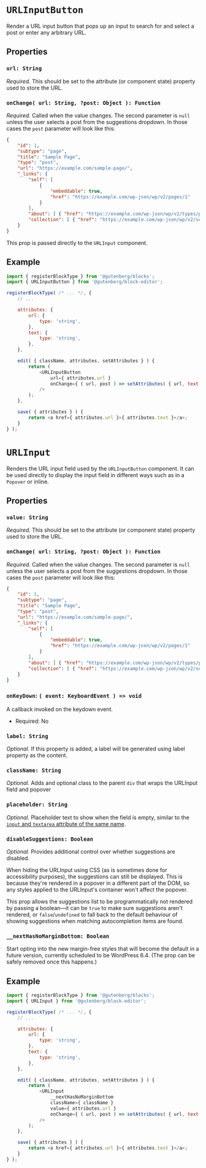 # `URLInputButton`

Render a URL input button that pops up an input to search for and select a post or enter any arbitrary URL.

## Properties

### `url: String`

_Required._ This should be set to the attribute (or component state) property used to store the URL.

### `onChange( url: String, ?post: Object ): Function`

_Required._ Called when the value changes. The second parameter is `null` unless the user selects a post from the suggestions dropdown. In those cases the `post` parameter will look like this:

```json
{
	"id": 1,
	"subtype": "page",
	"title": "Sample Page",
	"type": "post",
	"url": "https://example.com/sample-page/",
	"_links": {
		"self": [
			{
				"embeddable": true,
				"href": "https://example.com/wp-json/wp/v2/pages/1"
			}
		],
		"about": [ { "href": "https://example.com/wp-json/wp/v2/types/page" } ],
		"collection": [ { "href": "https://example.com/wp-json/wp/v2/search" } ]
	}
}
```

This prop is passed directly to the `URLInput` component.

## Example


```js
import { registerBlockType } from '@gutenberg/blocks';
import { URLInputButton } from '@gutenberg/block-editor';

registerBlockType( /* ... */, {
	// ...

	attributes: {
		url: {
			type: 'string',
		},
		text: {
			type: 'string',
		},
	},

	edit( { className, attributes, setAttributes } ) {
		return (
			<URLInputButton
				url={ attributes.url }
				onChange={ ( url, post ) => setAttributes( { url, text: (post && post.title) || 'Click here' } ) }
			/>
		);
	},

	save( { attributes } ) {
		return <a href={ attributes.url }>{ attributes.text }</a>;
	}
} );
```


# `URLInput`

Renders the URL input field used by the `URLInputButton` component. It can be used directly to display the input field in different ways such as in a `Popover` or inline.

## Properties

### `value: String`

_Required._ This should be set to the attribute (or component state) property used to store the URL.

### `onChange( url: String, ?post: Object ): Function`

_Required._ Called when the value changes. The second parameter is `null` unless the user selects a post from the suggestions dropdown. In those cases the `post` parameter will look like this:

```json
{
	"id": 1,
	"subtype": "page",
	"title": "Sample Page",
	"type": "post",
	"url": "https://example.com/sample-page/",
	"_links": {
		"self": [
			{
				"embeddable": true,
				"href": "https://example.com/wp-json/wp/v2/pages/1"
			}
		],
		"about": [ { "href": "https://example.com/wp-json/wp/v2/types/page" } ],
		"collection": [ { "href": "https://example.com/wp-json/wp/v2/search" } ]
	}
}
```

### `onKeyDown`: `( event: KeyboardEvent ) => void`

A callback invoked on the keydown event.

-   Required: No

### `label: String`

_Optional._ If this property is added, a label will be generated using label property as the content.

### `className: String`

_Optional._ Adds and optional class to the parent `div` that wraps the URLInput field and popover

### `placeholder: String`

_Optional._ Placeholder text to show when the field is empty, similar to the
[`input` and `textarea` attribute of the same name](https://developer.mozilla.org/en-US/docs/Learn/HTML/Forms/HTML5_updates#The_placeholder_attribute).

### `disableSuggestions: Boolean`

_Optional._ Provides additional control over whether suggestions are disabled.

When hiding the URLInput using CSS (as is sometimes done for accessibility purposes), the suggestions can still be displayed. This is because they're rendered in a popover in a different part of the DOM, so any styles applied to the URLInput's container won't affect the popover.

This prop allows the suggestions list to be programmatically not rendered by passing a boolean—it can be `true` to make sure suggestions aren't rendered, or `false`/`undefined` to fall back to the default behaviour of showing suggestions when matching autocompletion items are found.

### `__nextHasNoMarginBottom: Boolean`

Start opting into the new margin-free styles that will become the default in a future version, currently scheduled to be WordPress 6.4. (The prop can be safely removed once this happens.)

## Example


```js
import { registerBlockType } from '@gutenberg/blocks';
import { URLInput } from '@gutenberg/block-editor';

registerBlockType( /* ... */, {
	// ...

	attributes: {
		url: {
			type: 'string',
		},
		text: {
			type: 'string',
		},
	},

	edit( { className, attributes, setAttributes } ) {
		return (
			<URLInput
				__nextHasNoMarginBottom
				className={ className }
				value={ attributes.url }
				onChange={ ( url, post ) => setAttributes( { url, text: (post && post.title) || 'Click here' } ) }
			/>
		);
	},

	save( { attributes } ) {
		return <a href={ attributes.url }>{ attributes.text }</a>;
	}
} );
```
